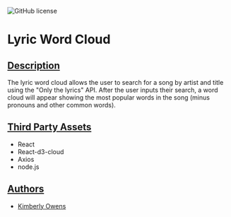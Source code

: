 ![GitHub license](https://img.shields.io/badge/license-MIT-purple.svg)

# Lyric Word Cloud

## <ins>Description</ins>

The lyric word cloud allows the user to search for a song by artist and title using the "Only the lyrics" API. After the user inputs their search, a word cloud will appear showing the most popular words in the song (minus pronouns and other common words).

## <ins>Third Party Assets</ins>

-   React
-   React-d3-cloud
-   Axios
-   node.js

## <ins>Authors</ins>

-   [Kimberly Owens](https://github.com/kimberlyj227)
